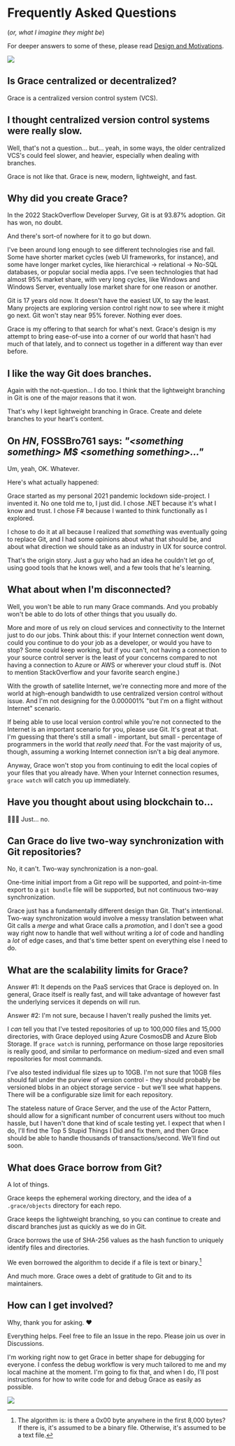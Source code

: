 # Frequently Asked Questions

(_or, what I imagine they might be_)

For deeper answers to some of these, please read [Design and Motivations](Design%20and%20Motivations.md).

![](https://gracevcsdevelopment.blob.core.windows.net/static/Orange3.svg)

## Is Grace centralized or decentralized?

Grace is a centralized version control system (VCS).

## I thought centralized version control systems were really slow.

Well, that's not a question... but... yeah, in some ways, the older centralized VCS's could feel slower, and heavier, especially when dealing with branches.

Grace is not like that. Grace is new, modern, lightweight, and fast.

## Why did you create Grace?

In the 2022 StackOverflow Developer Survey, Git is at 93.87% adoption. Git has won, no doubt.

And there's sort-of nowhere for it to go but down.

I've been around long enough to see different technologies rise and fall. Some have shorter market cycles (web UI frameworks, for instance), and some have longer market cycles, like hierarchical -> relational -> No-SQL databases, or popular social media apps. I've seen technologies that had almost 95% market share, with very long cycles, like Windows and Windows Server, eventually lose market share for one reason or another.

Git is 17 years old now. It doesn't have the easiest UX, to say the least. Many projects are exploring version control right now to see where it might go next. Git won't stay near 95% forever. Nothing ever does.

Grace is my offering to that search for what's next. Grace's design is my attempt to bring ease-of-use into a corner of our world that hasn't had much of that lately, and to connect us together in a different way than ever before.

## I like the way Git does branches.

Again with the not-question... I do too. I think that the lightweight branching in Git is one of the major reasons that it won.

That's why I kept lightweight branching in Grace. Create and delete branches to your heart's content.

## On _HN_, FOSSBro761 says: _"\<something something\> M$ \<something something\>..."_

Um, yeah, OK. Whatever.

Here's what actually happened:

Grace started as my personal 2021 pandemic lockdown side-project. I invented it. No one told me to, I just did. I chose .NET because it's what I know and trust. I chose F# because I wanted to think functionally as I explored.

I chose to do it at all because I realized that _something_ was eventually going to replace Git, and I had some opinions about what that should be, and about what direction we should take as an industry in UX for source control.

That's the origin story. Just a guy who had an idea he couldn't let go of, using good tools that he knows well, and a few tools that he's learning.

## What about when I'm disconnected?

Well, you won't be able to run many Grace commands. And you probably won't be able to do lots of other things that you usually do.

More and more of us rely on cloud services and connectivity to the Internet just to do our jobs. Think about this: if your Internet connection went down, could you continue to do your job as a developer, or would you have to stop? Some could keep working, but if you can't, not having a connection to your source control server is the least of your concerns compared to not having a connection to Azure or AWS or wherever your cloud stuff is. (Not to mention StackOverflow and your favorite search engine.)

With the growth of satellite Internet, we're connecting more and more of the world at high-enough bandwidth to use centralized version control without issue. And I'm not designing for the 0.000001% "but I'm on a flight without Internet" scenario.

If being able to use local version control while you're not connected to the Internet is an important scenario for you, please use Git. It's great at that. I'm guessing that there's still a small - important, but small - percentage of programmers in the world that _really need_ that. For the vast majority of us, though, assuming a working Internet connection isn't a big deal anymore.

Anyway, Grace won't stop you from continuing to edit the local copies of your files that you already have. When your Internet connection resumes, `grace watch` will catch you up immediately.

## Have you thought about using blockchain to...

🤦🏼‍♂️ Just... no.

## Can Grace do live two-way synchronization with Git repositories?

No, it can't. Two-way synchronization is a non-goal.

One-time initial import from a Git repo will be supported, and point-in-time export to a `git bundle` file will be supported, but not continuous two-way synchronization.

Grace just has a fundamentally different design than Git. That's intentional. Two-way synchronization would involve a messy translation between what Git calls a _merge_ and what Grace calls a _promotion_, and I don't see a good way right now to handle that well without writing a _lot_ of code and handling a _lot_ of edge cases, and that's time better spent on everything else I need to do.

## What are the scalability limits for Grace?

Answer #1: It depends on the PaaS services that Grace is deployed on. In general, Grace itself is really fast, and will take advantage of however fast the underlying services it depends on will run.

Answer #2: I'm not sure, because I haven't really pushed the limits yet.

I _can_ tell you that I've tested repositories of up to 100,000 files and 15,000 directories, with Grace deployed using Azure CosmosDB and Azure Blob Storage. If `grace watch` is running, performance on those large repositories is really good, and similar to performance on medium-sized and even small repositories for most commands.

I've also tested individual file sizes up to 10GB. I'm not sure that 10GB files should fall under the purview of version control - they should probably be versioned blobs in an object storage service - but we'll see what happens. There will be a configurable size limit for each repository.

The stateless nature of Grace Server, and the use of the Actor Pattern, should allow for a significant number of concurrent users without too much hassle, but I haven't done that kind of scale testing yet. I expect that when I do, I'll find the Top 5 Stupid Things I Did and fix them, and then Grace should be able to handle thousands of transactions/second. We'll find out soon.

## What does Grace borrow from Git?

A lot of things.

Grace keeps the ephemeral working directory, and the idea of a `.grace/objects` directory for each repo.

Grace keeps the lightweight branching, so you can continue to create and discard branches just as quickly as we do in Git.

Grace borrows the use of SHA-256 values as the hash function to uniquely identify files and directories.

We even borrowed the algorithm to decide if a file is text or binary.[^binary]

And much more. Grace owes a debt of gratitude to Git and to its maintainers.

## How can I get involved?

Why, thank you for asking. ♥️

Everything helps. Feel free to file an Issue in the repo. Please join us over in Discussions.

I'm working right now to get Grace in better shape for debugging for everyone. I confess the debug workflow is very much tailored to me and my local machine at the moment. I'm going to fix that, and when I do, I'll post instructions for how to write code for and debug Grace as easily as possible.

![](https://gracevcsdevelopment.blob.core.windows.net/static/Orange3.svg)

[^binary]: The algorithm is: is there a 0x00 byte anywhere in the first 8,000 bytes? If there is, it's assumed to be a binary file. Otherwise, it's assumed to be a text file.